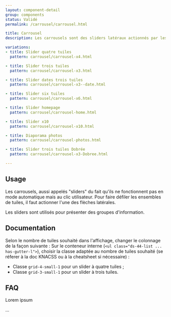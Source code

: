 ```yaml
---
layout: component-detail
group: components
status: Validé
permalink: /carrousel/carrousel.html

title: Carrousel
description: Les carrousels sont des sliders latéraux actionnés par les flèches "précédent" et "suivant". Seul le nombre de tuiles varie.

variations:
- title: Slider quatre tuiles
  pattern: carrousel/carrousel-x4.html

- title: Slider trois tuiles
  pattern: carrousel/carrousel-x3.html

- title: Slider dates trois tuiles
  pattern: carrousel/carrousel-x3--date.html

- title: Slider six tuiles
  pattern: carrousel/carrousel-x6.html

- title: Slider homepage
  pattern: carrousel/carrousel-home.html

- title: Slider x10
  pattern: carrousel/carrousel-x10.html

- title: Diaporama photos
  pattern: carrousel/carrousel-photos.html

- title: Slider trois tuiles Dobrée
  pattern: carrousel/carrousel-x3-Dobree.html

---
```



## Usage

Les carrousels, aussi appelés "sliders" du fait qu'ils ne fonctionnent pas en mode automatique mais au clic utilisateur. Pour faire défiler les ensembles de tuiles, il faut actionner l'une des flèches latérales.

Les sliders sont utilisés pour présenter des groupes d'information.

## Documentation

Selon le nombre de tuiles souhaité dans l'affichage, changer le colonnage de la façon suivante :
Sur le conteneur interne (`<ul class="ds-44-list ... has-gutter-l">`), choisir la classe adaptée au nombre de tuiles souhaité (se réferer à la doc KNACSS ou à la cheatsheet si nécessaire) :
- Classe `grid-4-small-1` pour un slider à quatre tuiles ;
- Classe `grid-3-small-1` pour un slider à trois tuiles.


## FAQ

Lorem ipsum

...
